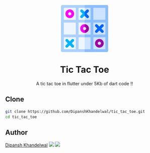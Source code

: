 <p align="center">
  <img src="./assets/tic-tac-toe.png" align="center" width="150">
</p>

<h1 align="center">Tic Tac Toe</h1>

<p align="center">A tic tac toe in flutter under 5Kb of dart code !!</p>

## Clone
``` bash
git clone https://github.com/DipanshKhandelwal/tic_tac_toe.git
cd tic_tac_toe
```

## Author

[Dipansh Khandelwal](https://github.com/dipanshkhandelwal)
[<img src="https://image.flaticon.com/icons/svg/25/25231.svg" width="35" padding="10">](https://github.com/dipanshkhandelwal)
[<img src="https://image.flaticon.com/icons/svg/185/185964.svg" width="35" padding="10">](https://linkedin.com/in/dipanshkhandelwal)
